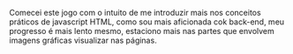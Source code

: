 Comecei este jogo com o intuito de me introduzir mais nos conceitos práticos de javascript HTML, como sou mais aficionada cok back-end, meu progresso é mais lento mesmo, estaciono mais nas partes que envolvem imagens gráficas
visualizar nas páginas.
